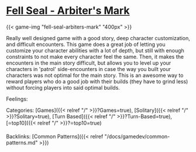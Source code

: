 # [Fell Seal - Arbiter's Mark](https://www.fellseal.com/)

{{< game-img "fell-seal-arbiters-mark" "400px" >}}

Really well designed game with a good story, deep character customization, and
difficult encounters.
This game does a great job of letting you customize your character abilities
with a lot of depth, but still with enough constraints to not make every
character feel the same.
Then, it makes the encounters in the main story difficult, but allows you to
level up your characters in 'patrol' side-encounters in case the way you built
your characters was not optimal for the main story.
This is an awesome way to reward players who do a good job with their builds
(they have to grind less) without forcing players into said optimal builds.

Feelings:

Categories:
[Games]({{< relref "/" >}}?Games=true),
[Solitary]({{< relref "/" >}}?Solitary=true),
[Turn Based]({{< relref "/" >}}?Turn-Based=true),
[⭐top10]({{< relref "/" >}}?⭐top10=true)

Backlinks:
[Common Patterns]({{< relref "/docs/gamedev/common-patterns.md" >}})